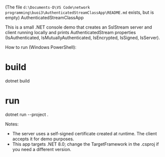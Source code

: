 (The file `d:\Documents-D\VS Code\network programming\buoi3\AuthenticatedStreamClassApp\README.md` exists, but is empty)
AuthenticatedStreamClassApp

This is a small .NET console demo that creates an SslStream server and client running locally and prints AuthenticatedStream properties (IsAuthenticated, IsMutuallyAuthenticated, IsEncrypted, IsSigned, IsServer).

How to run (Windows PowerShell):

# build
dotnet build

# run
dotnet run --project .

Notes:
- The server uses a self-signed certificate created at runtime. The client accepts it for demo purposes.
- This app targets .NET 8.0; change the TargetFramework in the .csproj if you need a different version.


